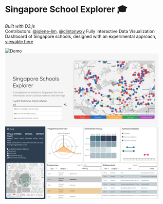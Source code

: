 # Singapore School Explorer :mortar_board:
_Built with D3.js_  
Contributors: [@jolene-lim](https://jolene-lim.github.io), [@clintonwxy](https://github.com/clintonwxy) 
Fully interactive Data Visualization Dashboard of Singapore schools, designed with an experimental approach, [viewable here](https://jolene-lim.github.io/singapore-school-explorer/)

![Demo](assets/image/sch_explorer_demo_mid.gif)
![Homepage](assets/image/home.png)
![Dashboard](assets/image/dashboard.png)